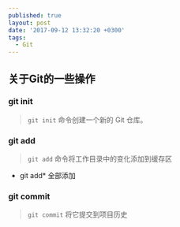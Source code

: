 ```yaml
---
published: true
layout: post
date: '2017-09-12 13:32:20 +0300'
tags:
  - Git
---
```

## 关于Git的一些操作

### git init

>`git init` 命令创建一个新的 Git 仓库。


### git add

>`git add` 命令将工作目录中的变化添加到缓存区

- git add* 	全部添加

### git commit

>`git commit` 将它提交到项目历史






